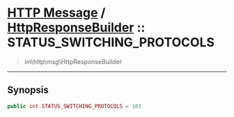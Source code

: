 # [HTTP Message](http.md) / [HttpResponseBuilder](http-HttpResponseBuilder.md) :: STATUS_SWITCHING_PROTOCOLS
 > im\http\msg\HttpResponseBuilder
____

## Synopsis
```php
public int STATUS_SWITCHING_PROTOCOLS = 101
```
